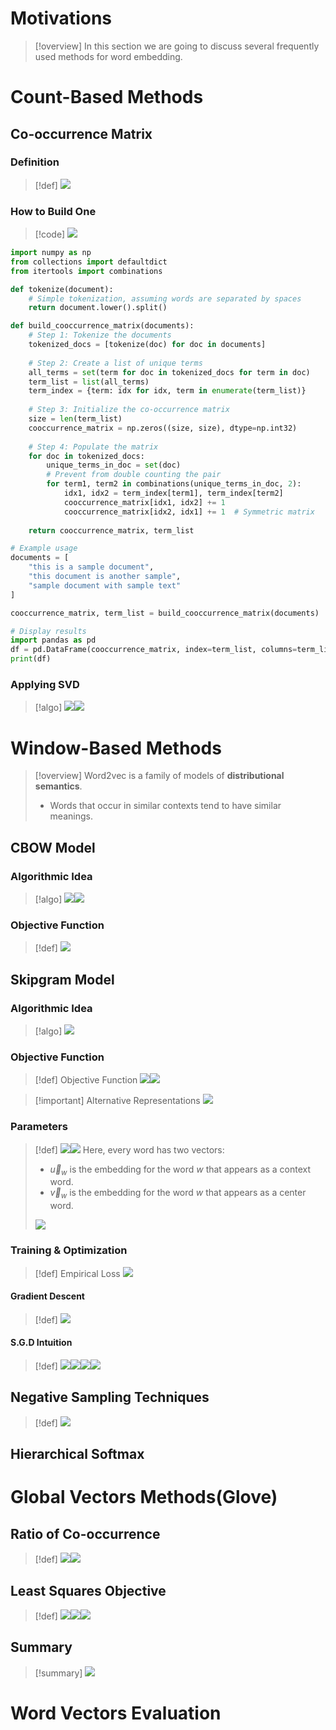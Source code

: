   # Motivations
> [!overview]
> In this section we are going to discuss several frequently used methods for word embedding.



# Count-Based Methods
## Co-occurrence Matrix
### Definition
> [!def]
> ![](Word_Vectors.assets/image-20240710141902818.png)


### How to Build One
> [!code]
> ![](Word_Vectors.assets/image-20240708230216904.png)
```python
import numpy as np
from collections import defaultdict
from itertools import combinations

def tokenize(document):
    # Simple tokenization, assuming words are separated by spaces
    return document.lower().split()

def build_cooccurrence_matrix(documents):
    # Step 1: Tokenize the documents
    tokenized_docs = [tokenize(doc) for doc in documents]
    
    # Step 2: Create a list of unique terms
    all_terms = set(term for doc in tokenized_docs for term in doc)
    term_list = list(all_terms)
    term_index = {term: idx for idx, term in enumerate(term_list)}
    
    # Step 3: Initialize the co-occurrence matrix
    size = len(term_list)
    cooccurrence_matrix = np.zeros((size, size), dtype=np.int32)
    
    # Step 4: Populate the matrix
    for doc in tokenized_docs:
        unique_terms_in_doc = set(doc)
        # Prevent from double counting the pair
        for term1, term2 in combinations(unique_terms_in_doc, 2):
            idx1, idx2 = term_index[term1], term_index[term2]
            cooccurrence_matrix[idx1, idx2] += 1
            cooccurrence_matrix[idx2, idx1] += 1  # Symmetric matrix
    
    return cooccurrence_matrix, term_list

# Example usage
documents = [
    "this is a sample document",
    "this document is another sample",
    "sample document with sample text"
]

cooccurrence_matrix, term_list = build_cooccurrence_matrix(documents)

# Display results
import pandas as pd
df = pd.DataFrame(cooccurrence_matrix, index=term_list, columns=term_list)
print(df)

```



### Applying SVD 
> [!algo]
> ![](Word_Vectors.assets/image-20240710142054627.png)![](Word_Vectors.assets/image-20240710142106669.png)




# Window-Based Methods
> [!overview]
> Word2vec is a family of models of **distributional semantics**.
> - Words that occur in similar contexts tend to have similar meanings.


## CBOW Model
### Algorithmic Idea
> [!algo]
> ![](Word_Vectors.assets/image-20240710143209276.png)![](Word_Vectors.assets/image-20240710143227631.png)



### Objective Function
> [!def]
> ![](Word_Vectors.assets/image-20240710143916533.png)












## Skipgram Model
### Algorithmic Idea
> [!algo]
> ![](Word_Vectors.assets/image-20240710144007435.png)






### Objective Function
> [!def] Objective Function
> ![](Word_Vectors.assets/image-20240710134404462.png)![](Word_Vectors.assets/image-20240710135912179.png)

> [!important] Alternative Representations
> ![](Word_Vectors.assets/image-20240710154731484.png)







### Parameters
> [!def]
> ![](Word_Vectors.assets/image-20240710134718809.png)![](Word_Vectors.assets/image-20240710134725484.png)
> Here, every word has two vectors:
> - $\vec{u}_{w}$ is the embedding for the word $w$ that appears as a context word.
> - $\vec{v}_{w}$ is the embedding for the word $w$ that appears as a center word.
> 
> ![](Word_Vectors.assets/image-20240710134739937.png)



### Training & Optimization
> [!def] Empirical Loss
> ![](Word_Vectors.assets/image-20240710135838211.png)


#### Gradient Descent
> [!def]
> ![](Word_Vectors.assets/image-20240710140641414.png)







#### S.G.D Intuition
> [!def]
> ![](Word_Vectors.assets/image-20240710140704251.png)![](Word_Vectors.assets/image-20240710140714414.png)![](Word_Vectors.assets/image-20240710140720054.png)![](Word_Vectors.assets/image-20240710140728701.png)



## Negative Sampling Techniques
> [!def]
> ![](Word_Vectors.assets/image-20240710161837423.png)



## Hierarchical Softmax






# Global Vectors Methods(Glove)
## Ratio of Co-occurrence
> [!def]
> ![](Word_Vectors.assets/image-20240710181958334.png)![](Word_Vectors.assets/image-20240710183304224.png)




## Least Squares Objective
> [!def]
> ![](Word_Vectors.assets/image-20240710182025005.png)![](Word_Vectors.assets/image-20240710182031725.png)![](Word_Vectors.assets/image-20240710183517129.png)








## Summary
> [!summary]
> ![](Word_Vectors.assets/image-20240710182301632.png)





# Word Vectors Evaluation
